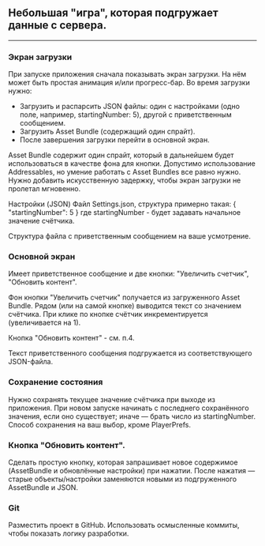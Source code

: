 ## Небольшая "игра", которая подгружает данные с сервера.
---

### Экран загрузки
При запуске приложения сначала показывать экран загрузки.
На нём может быть простая анимация и/или прогресс-бар.
Во время загрузки нужно:
- Загрузить и распарсить JSON файлы: один с настройками (одно поле, например, startingNumber: 5), другой с приветственным сообщением.
- Загрузить Asset Bundle (содержащий один спрайт).
- После завершения загрузки перейти в основной экран.

Asset Bundle содержит один спрайт, который в дальнейшем будет использоваться в качестве фона для кнопки.
Допустимо использование Addressables, но умение работать с Asset Bundles все равно нужно.
Нужно добавить искусственную задержку, чтобы экран загрузки не пролетал мгновенно.

Настройки (JSON)
Файл Settings.json, структура примерно такая:
{ "startingNumber": 5 }
где startingNumber - будет задавать начальное значение счётчика.

Структура файла с приветственным сообщением на ваше усмотрение.

### Основной экран
Имеет приветственное сообщение и две кнопки: "Увеличить счетчик", "Обновить контент".

Фон кнопки "Увеличить счетчик" получается из загруженного Asset Bundle.
Рядом (или на самой кнопке) выводится текст со значением счётчика.
При клике по кнопке счётчик инкрементируется (увеличивается на 1).

Кнопка "Обновить контент" - см. п.4.

Текст приветственного сообщения подгружается из соответствующего JSON-файла.

### Сохранение состояния
Нужно сохранять текущее значение счётчика при выходе из приложения.
При новом запуске начинать с последнего сохранённого значения, если оно существует; иначе — брать число из startingNumber.
Способ сохранения на ваш выбор, кроме PlayerPrefs.

### Кнопка "Обновить контент".
Сделать простую кнопку, которая запрашивает новое содержимое (AssetBundle и обновлённые настройки) при нажатии.
После нажатия — старые объекты/настройки заменяются новыми из подгруженного AssetBundle и JSON.

### Git
Разместить проект в GitHub.
Использовать осмысленные коммиты, чтобы показать логику разработки.
